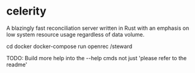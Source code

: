 # celerity
A blazingly fast reconciliation server written in Rust with an emphasis on low system resource usage regardless of data volume.


cd docker
docker-compose run openrec /steward

TODO: Build more help into the --help cmds not just 'please refer to the readme'